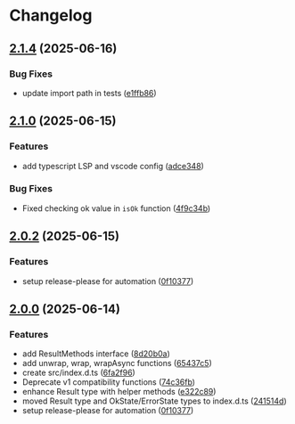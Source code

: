 # Changelog

## [2.1.4](https://github.com/AhmedOsman101/lib-result/compare/v2.1.3...v2.1.4) (2025-06-16)


### Bug Fixes

* update import path in tests ([e1ffb86](https://github.com/AhmedOsman101/lib-result/commit/e1ffb866846b4d03dde1e76eb7d03666b714f422))

## [2.1.0](https://github.com/AhmedOsman101/lib-result/compare/v2.0.2...v2.1.0) (2025-06-15)

### Features

- add typescript LSP and vscode config ([adce348](https://github.com/AhmedOsman101/lib-result/commit/adce348d1030adbbbaa6ad1787ad18a5d6b7f718))

### Bug Fixes

- Fixed checking ok value in `isOk` function ([4f9c34b](https://github.com/AhmedOsman101/lib-result/commit/4f9c34b5668ac584835bb3f15c57be027814306e))

## [2.0.2](https://github.com/AhmedOsman101/lib-result/compare/v2.0.0...v2.0.2) (2025-06-15)

### Features

- setup release-please for automation ([0f10377](https://github.com/AhmedOsman101/lib-result/commit/0f1037790412d50b064ca119274625a70da33d29))

## [2.0.0](https://github.com/AhmedOsman101/lib-result/compare/v1.0.9...v2.0.0) (2025-06-14)

### Features

- add ResultMethods interface ([8d20b0a](https://github.com/AhmedOsman101/lib-result/commit/8d20b0a0793c161b4f05d2c3fcb6037514ccffa7))
- add unwrap, wrap, wrapAsync functions ([65437c5](https://github.com/AhmedOsman101/lib-result/commit/65437c5890b7648cef2c52933437020f1d2d3fa1))
- create src/index.d.ts ([6fa2f96](https://github.com/AhmedOsman101/lib-result/commit/6fa2f960b585c1b137006f8017334949d4510af5))
- Deprecate v1 compatibility functions ([74c36fb](https://github.com/AhmedOsman101/lib-result/commit/74c36fbb578742233a118039ba5c96f35b2a7cd9))
- enhance Result type with helper methods ([e322c89](https://github.com/AhmedOsman101/lib-result/commit/e322c89fbe21bb9f4b5714109ffc996de57c456e))
- moved Result type and OkState/ErrorState types to index.d.ts ([241514d](https://github.com/AhmedOsman101/lib-result/commit/241514d1773ae5febc1c1d517cef3cc0202d4262))
- setup release-please for automation ([0f10377](https://github.com/AhmedOsman101/lib-result/commit/0f1037790412d50b064ca119274625a70da33d29))
